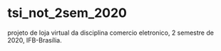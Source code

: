 # tsi_not_2sem_2020
projeto de loja virtual da disciplina comercio eletronico, 2 semestre de 2020, IFB-Brasília.
